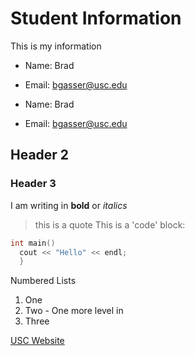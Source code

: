# Student Information
This is my information
  + Name: Brad
  + Email: bgasser@usc.edu

  + Name: Brad
  + Email: bgasser@usc.edu
  
## Header 2

### Header 3
I am writing in **bold** or _italics_ 
> this is a quote
This is a 'code' block:

```C++
int main()
  cout << "Hello" << endl;
  }
```

Numbered Lists
  1. One
  1. Two
    - One more level in
  1. Three
  
[USC Website](http://usc.edu)

